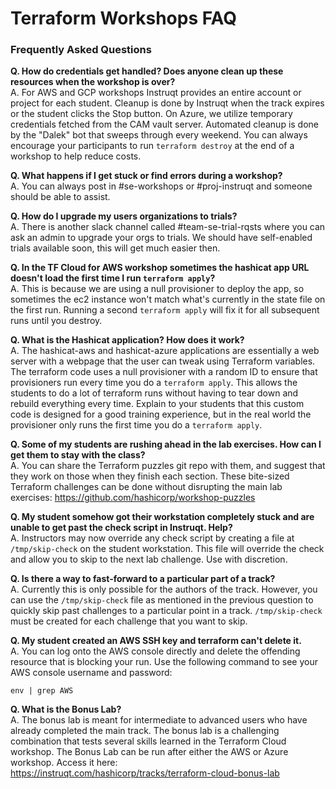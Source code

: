 # Terraform Workshops FAQ
### Frequently Asked Questions

**Q. How do credentials get handled? Does anyone clean up these resources when the workshop is over?**<br>
A. For AWS and GCP workshops Instruqt provides an entire account or project for each student. Cleanup is done by Instruqt when the track expires or the student clicks the Stop button. On Azure, we utilize temporary credentials fetched from the CAM vault server. Automated cleanup is done by the "Dalek" bot that sweeps through every weekend. You can always encourage your participants to run `terraform destroy` at the end of a workshop to help reduce costs.

**Q. What happens if I get stuck or find errors during a workshop?**<br>
A. You can always post in #se-workshops or #proj-instruqt and someone should be able to assist.

**Q. How do I upgrade my users organizations to trials?**<br>
A. There is another slack channel called #team-se-trial-rqsts where you can ask an admin to upgrade your orgs to trials. We should have self-enabled trials available soon, this will get much easier then.

**Q. In the TF Cloud for AWS workshop sometimes the hashicat app URL doesn't load the first time I run `terraform apply`?**<br>
A. This is because we are using a null provisioner to deploy the app, so sometimes the ec2 instance won't match what's currently in the state file on the first run. Running a second `terraform apply` will fix it for all subsequent runs until you destroy.

**Q. What is the Hashicat application?  How does it work?**<br>
A. The hashicat-aws and hashicat-azure applications are essentially a web server with a webpage that the user can tweak using Terraform variables. The terraform code uses a null provisioner with a random ID to ensure that provisioners run every time you do a `terraform apply`. This allows the students to do a lot of terraform runs without having to tear down and rebuild everything every time. Explain to your students that this custom code is designed for a good training experience, but in the real world the provisioner only runs the first time you do a `terraform apply`.

**Q. Some of my students are rushing ahead in the lab exercises. How can I get them to stay with the class?**<br>
A. You can share the Terraform puzzles git repo with them, and suggest that they work on those when they finish each section. These bite-sized Terraform challenges can be done without disrupting the main lab exercises: https://github.com/hashicorp/workshop-puzzles

**Q. My student somehow got their workstation completely stuck and are unable to get past the check script in Instruqt. Help?**<br>
A. Instructors may now override any check script by creating a file at `/tmp/skip-check` on the student workstation. This file will override the check and allow you to skip to the next lab challenge. Use with discretion.

**Q. Is there a way to fast-forward to a particular part of a track?**<br>
A. Currently this is only possible for the authors of the track. However, you can use the `/tmp/skip-check` file as mentioned in the previous question to quickly skip past challenges to a particular point in a track. `/tmp/skip-check` must be created for each challenge that you want to skip.

**Q. My student created an AWS SSH key and terraform can't delete it.**<br>
A. You can log onto the AWS console directly and delete the offending resource that is blocking your run. Use the following command to see your AWS console username and password:
```
env | grep AWS
```

**Q. What is the Bonus Lab?**<br>
A. The bonus lab is meant for intermediate to advanced users who have already completed the main track. The bonus lab is a challenging combination that tests several skills learned in the Terraform Cloud workshop. The Bonus Lab can be run after either the AWS or Azure workshop. Access it here:<br>
https://instruqt.com/hashicorp/tracks/terraform-cloud-bonus-lab
